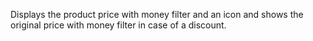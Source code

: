 Displays the product price with money filter and an icon and shows the original price with money filter in case of a discount.
